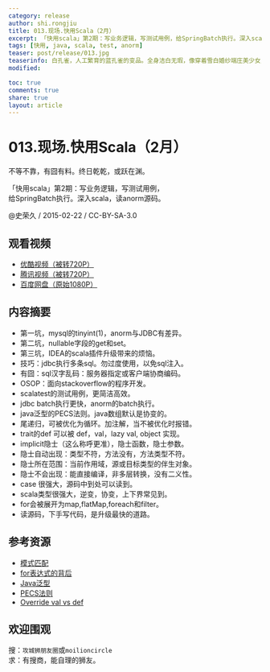 ```yaml
---
category: release
author: shi.rongjiu
title: 013.现场.快用Scala（2月）
excerpt: 「快用scala」第2期：写业务逻辑，写测试用例，给SpringBatch执行。深入scala，读anorm源码。
tags: [快用, java, scala, test, anorm]
teaser: post/release/013.jpg
teaserinfo: 白孔雀，人工繁育的蓝孔雀的变品。全身洁白无瑕，像穿着雪白婚纱端庄美少女，但，雌孔雀们并不这么认为 :D
modified: 

toc: true
comments: true
share: true
layout: article
---
```


# 013.现场.快用Scala（2月）

不等不靠，有囧有料。终日乾乾，或跃在渊。  

「快用scala」第2期：写业务逻辑，写测试用例，  
给SpringBatch执行。深入scala，读anorm源码。  

@史荣久 / 2015-02-22 / CC-BY-SA-3.0  

## 观看视频

  * [优酷视频（被转720P）](http://v.youku.com/v_show/id_XODk4MDA2NTQw.html)
  * [腾讯视频（被转720P）](http://v.qq.com/page/e/r/h/e0147kurmrh.html)
  * [百度网盘（原始1080P）](http://pan.baidu.com/share/link?shareid=3935315343&uk=1380913564&fid=947382626103785)

## 内容摘要

  * 第一坑，mysql的tinyint(1)，anorm与JDBC有差异。
  * 第二坑，nullable字段的get和set。
  * 第三坑，IDEA的scala插件升级带来的烦恼。
  * 技巧：jdbc执行多条sql。勿过度使用，以免sql注入。
  * 有囧：sql汉字乱码：服务器指定或客户端协商编码。
  * OSOP：面向stackoverflow的程序开发。
  * scalatest的测试用例，更简洁高效。
  * jdbc batch执行更快，anorm的batch执行。
  * java泛型的PECS法则。java数组默认是协变的。
  * 尾递归，可被优化为循环。加注解，当不被优化时报错。
  * trait的def 可以被 def，val，lazy val, object 实现。
  * implicit隐士（这么称呼更准），隐士函数，隐士参数。
  * 隐士自动出现：类型不符，方法没有，方法类型不符。
  * 隐士所在范围：当前作用域，源或目标类型的伴生对象。
  * 隐士不会出现：能直接编译，非多层转换，没有二义性。
  * case 很强大，源码中到处可以读到。
  * scala类型很强大，逆变，协变，上下界常见到。
  * for会被展开为map,flatMap,foreach和filter。
  * 读源码，下手写代码，是升级最快的道路。

## 参考资源

  * [模式匹配](http://hongjiang.info/scala-pattern-matching-1/)
  * [for表达式的背后](http://hongjiang.info/scala-pitfalls-3/)
  * [Java泛型](http://hongjiang.info/java-generics)
  * [PECS法则](http://stackoverflow.com/questions/2723397)
  * [Override val vs def](http://stackoverflow.com/questions/19642053)

## 欢迎围观

搜：`攻城狮朋友圈`或`moilioncircle`  
求：有搜商，能自理的狮友。  
